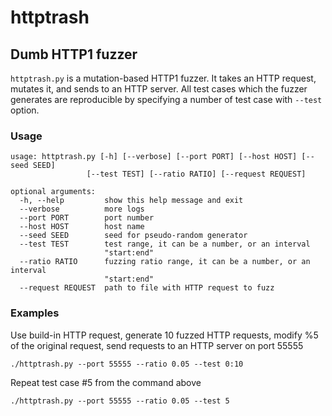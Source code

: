 # httptrash
## Dumb HTTP1 fuzzer
`httptrash.py` is a mutation-based HTTP1 fuzzer. It takes an HTTP request, mutates it, and sends to an HTTP server. All test cases which the fuzzer generates are reproducible by specifying a number of test case with `--test` option.
### Usage
```
usage: httptrash.py [-h] [--verbose] [--port PORT] [--host HOST] [--seed SEED]
                 [--test TEST] [--ratio RATIO] [--request REQUEST]

optional arguments:
  -h, --help         show this help message and exit
  --verbose          more logs
  --port PORT        port number
  --host HOST        host name
  --seed SEED        seed for pseudo-random generator
  --test TEST        test range, it can be a number, or an interval
                     "start:end"
  --ratio RATIO      fuzzing ratio range, it can be a number, or an interval
                     "start:end"
  --request REQUEST  path to file with HTTP request to fuzz
  ```
### Examples

Use build-in HTTP request, generate 10 fuzzed HTTP requests, modify %5 of the original request, send requests to an HTTP server on port 55555  
```
./httptrash.py --port 55555 --ratio 0.05 --test 0:10
```

Repeat test case #5 from the command above
```
./httptrash.py --port 55555 --ratio 0.05 --test 5
```
